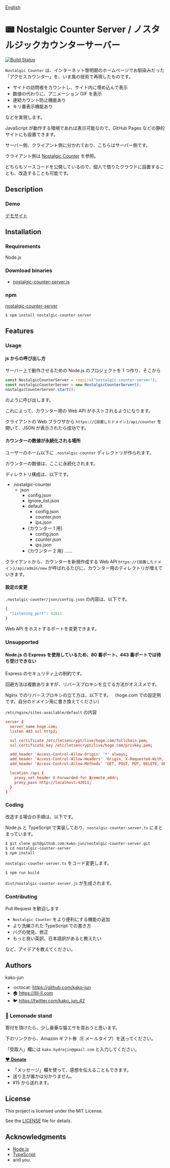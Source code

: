 [English](https://github.com/kako-jun/nostalgic-counter-server)

# :pager: Nostalgic Counter Server / ノスタルジックカウンターサーバー

[![Build Status](https://travis-ci.org/kako-jun/nostalgic-counter-server.svg?branch=master)](https://travis-ci.org/kako-jun/nostalgic-counter-server)

`Nostalgic Counter` は、インターネット黎明期のホームページでお馴染みだった「アクセスカウンター」を、いま風の技術で再現したものです。

- サイトの訪問者をカウントし、サイト内に埋め込んで表示
- 数値の代わりに、アニメーション GIF を表示
- 連続カウント防止機能あり
- キリ番表示機能あり

などを実現します。

JavaScript が動作する環境であれば表示可能なので、GitHub Pages などの静的サイトにも設置できます。

サーバー側、クライアント側に分かれており、こちらはサーバー側です。

クライアント側は [Nostalgic Counter](https://github.com/kako-jun/nostalgic-counter/blob/master/README_ja.md) を参照。

どちらもソースコードを公開しているので、個人で借りたクラウドに設置することも、改造することも可能です。

## Description

### Demo

[デモサイト](https://llll-ll.com/demo/nostalgic-counter-demo.html)

## Installation

### Requirements

Node.js

### Download binaries

- [nostalgic-counter-server.js](https://raw.githubusercontent.com/kako-jun/nostalgic-counter-server/master/dist/nostalgic-counter-server.js)

### npm

[nostalgic-counter-server](https://www.npmjs.com/package/nostalgic-counter-server)

```sh
$ npm install nostalgic-counter-server
```

## Features

### Usage

#### js からの呼び出し方

サーバー上で動作させるための Node.js のプロジェクトを 1 つ作り、そこから

```js
const NostalgicCounterServer = require("nostalgic-counter-server");
const nostalgicCounterServer = new NostalgicCounterServer();
nostalgicCounterServer.start();
```

のように呼び出します。

これによって、カウンター用の Web API がホストされるようになります。

クライアントの Web ブラウザから
`https://{設置したドメイン}/api/counter`
を開いて、JSON が表示されたら成功です。

#### カウンターの数値が永続化される場所

ユーザーのホーム以下に `.nostalgic-counter` ディレクトリが作られます。

カウンターの数値は、ここに永続化されます。

ディレクトリ構成は、以下です。

- .nostalgic-counter
  - json
    - config.json
    - ignore_list.json
    - default
      - config.json
      - counter.json
      - ips.json
    - {カウンター 1 用}
      - config.json
      - counter.json
      - ips.json
    - {カウンター 2 用} ……

クライアントから、カウンターを新規作成する Web API
`https://{設置したドメイン}/api/admin/new`
が呼ばれるたびに、カウンター用のディレクトリが増えていきます。

#### 設定の変更

`.nostalgic-counter/json/config.json` の内容は、以下です。

```js
{
  "listening_port": 42011
}
```

Web API をホストするポートを変更できます。

### Unsupported

#### Node.js の Express を使用しているため、80 番ポート、443 番ポートでは待ち受けできない

Express のセキュリティ上の制約です。

回避方法は複数ありますが、リバースプロキシを立てる方法がオススメです。

Nginx でのリバースプロキシの立て方は、以下です。
（hoge.com での設定例です。自分のドメイン用に書き換えてください）

`/etc/nginx/sites-available/default` の内容

```conf
server {
  server_name hoge.com;
  listen 443 ssl http2;

  ssl_certificate /etc/letsencrypt/live/hoge.com/fullchain.pem;
  ssl_certificate_key /etc/letsencrypt/live/hoge.com/privkey.pem;

  add_header 'Access-Control-Allow-Origin' '*' always;
  add_header 'Access-Control-Allow-Headers' 'Origin, X-Requested-With, Content-Type, Accept';
  add_header 'Access-Control-Allow-Methods' 'GET, POST, PUT, DELETE, OPTIONS';

  location /api {
    proxy_set_header X-Forwarded-for $remote_addr;
    proxy_pass http://localhost:42011;
  }
}
```

### Coding

改造する場合の手順は、以下です。

Node.js と TypeScript で実装しており、`nostalgic-counter-server.ts` にまとまっています。

```sh
$ git clone git@github.com:kako-jun/nostalgic-counter-server.git
$ cd nostalgic-counter-server
$ npm install
```

`nostalgic-counter-server.ts` をコード変更します。

```sh
$ npm run build
```

`dist/nostalgic-counter-server.js` が生成されます。

### Contributing

Pull Request を歓迎します

- `Nostalgic Counter` をより便利にする機能の追加
- より洗練された TypeScript での書き方
- バグの発見、修正
- もっと良い英訳、日本語訳があると教えたい

など、アイデアを教えてください。

## Authors

kako-jun

- :octocat: https://github.com/kako-jun
- :house: https://llll-ll.com
- :bird: https://twitter.com/kako_jun_42

### :lemon: Lemonade stand

寄付を頂けたら、少し豪華な猫エサを買おうと思います。

下のリンクから、Amazon ギフト券（E メールタイプ）を送ってください。

「受取人」欄には `kako.hydrajin@gmail.com` と入力してください。

**[:hearts: Donate](https://www.amazon.co.jp/gp/product/B004N3APGO/ref=as_li_tl?ie=UTF8&tag=llll-ll-22&camp=247&creative=1211&linkCode=as2&creativeASIN=B004N3APGO&linkId=4aab440d9dbd9b06bbe014aaafb88d6f)**

- 「メッセージ」欄を使って、感想を伝えることもできます。
- 送り主が誰かは分かりません。
- ¥15 から送れます。

## License

This project is licensed under the MIT License.

See the [LICENSE](https://github.com/kako-jun/nostalgic-counter-server/blob/master/LICENSE) file for details.

## Acknowledgments

- [Node.js](https://nodejs.org/)
- [TypeScript](https://www.typescriptlang.org/)
- and you.

